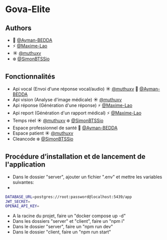 # Gova-Elite

## Authors

- :deciduous_tree: [@Ayman-BEDDA](https://github.com/Ayman-BEDDA)
- :zap: [@Maxime-Lao](https://github.com/Maxime-Lao)
- :sunny: [@muthuxv](https://github.com/muthuxv)
- :snowflake: [@SimonBTSSio](https://github.com/SimonBTSSio)

## Fonctionnalités

- Api vocal (Envoi d'une réponse vocal/audio) :sunny: [@muthuxv](https://github.com/muthuxv) :deciduous_tree: [@Ayman-BEDDA](https://github.com/Ayman-BEDDA)
- Api vision (Analyse d'image médicale) :sunny: [@muthuxv](https://github.com/muthuxv)
- Api réponse (Génération d'une réponse) :zap: [@Maxime-Lao](https://github.com/Maxime-Lao)
- Api report (Génération d'un rapport médical) :zap: [@Maxime-Lao](https://github.com/Maxime-Lao)
- Temps réel :sunny: [@muthuxv](https://github.com/muthuxv) :snowflake: [@SimonBTSSio](https://github.com/SimonBTSSio)
- Espace professionnel de santé :deciduous_tree: [@Ayman-BEDDA](https://github.com/Ayman-BEDDA)
- Espace patient :sunny: [@muthuxv](https://github.com/muthuxv)
- Cleancode :snowflake: [@SimonBTSSio](https://github.com/SimonBTSSio)

## Procédure d’installation et de lancement de l'application

- Dans le dossier "server", ajouter un fichier ".env" et mettre les variables suivantes:
- 
```bash
DATABASE_URL=postgres://root:password@localhost:5439/app
JWT_SECRET=
OPENAI_API_KEY=
```

- A la racine du projet, faire un "docker compose up -d"
- Dans les dossiers "server" et "client", faire un "npm i"
- Dans le dossier "server", faire un "npm run dev"
- Dans le dossier "client, faire un "npm run start"

